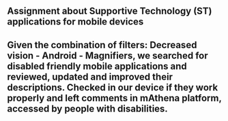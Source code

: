 ## Assignment about Supportive Technology (ST) applications for mobile devices 

## Given the combination of filters: Decreased vision - Android - Magnifiers, we searched for disabled friendly mobile applications and reviewed, updated and improved their descriptions. Checked in our device if they work properly and left comments in mAthena platform, accessed by people with disabilities.  

